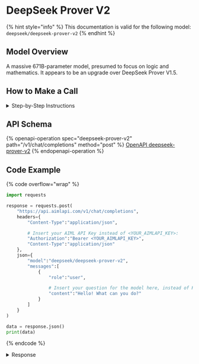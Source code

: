 # DeepSeek Prover V2

{% hint style="info" %}
This documentation is valid for the following model:   `deepseek/deepseek-prover-v2`
{% endhint %}

## Model Overview

A massive 671B-parameter model, presumed to focus on logic and mathematics. It appears to be an upgrade over DeepSeek Prover V1.5.

## How to Make a Call

<details>

<summary>Step-by-Step Instructions</summary>

### :digit\_one:  Setup You Can’t Skip

:black\_small\_square:  [**Create an Account**](https://aimlapi.com/app/sign-up): Visit the AI/ML API website and create an account (if you don’t have one yet).\
:black\_small\_square:  [**Generate an API Key**](https://aimlapi.com/app/keys): After logging in, navigate to your account dashboard and generate your API key. Ensure that key is enabled on UI.

### &#x20;:digit\_two:  Copy the code example

At the bottom of this page, you'll find [a code example](deepseek-prover-v2.md#code-example) that shows how to structure the request. Choose the code snippet in your preferred programming language and copy it into your development environment.

### :digit\_three:  Modify the code example

:black\_small\_square:  Replace `<YOUR_AIMLAPI_KEY>` with your actual AI/ML API key from your account.\
:black\_small\_square:  Insert your question or request into the `content` field—this is what the model will respond to.

### :digit\_four:  <sup><sub><mark style="background-color:yellow;">(Optional)<mark style="background-color:yellow;"><sub></sup> Adjust other optional parameters if needed

Only `model` and `messages` are required parameters for this model (and we’ve already filled them in for you in the example), but you can include optional parameters if needed to adjust the model’s behavior. Below, you can find the corresponding [API schema](deepseek-prover-v2.md#api-schema), which lists all available parameters along with notes on how to use them.

### :digit\_five:  Run your modified code

Run your modified code in your development environment. Response time depends on various factors, but for simple prompts it rarely exceeds a few seconds.

{% hint style="success" %}
If you need a more detailed walkthrough for setting up your development environment and making a request step by step — feel free to use our [Quickstart guide](../../../quickstart/setting-up.md).
{% endhint %}

</details>

## API Schema

{% openapi-operation spec="deepseek-prover-v2" path="/v1/chat/completions" method="post" %}
[OpenAPI deepseek-prover-v2](https://raw.githubusercontent.com/aimlapi/api-docs/refs/heads/main/docs/api-references/text-models-llm/DeepSeek/deepseek-prover-v2.json)
{% endopenapi-operation %}

## Code Example

{% code overflow="wrap" %}
```python
import requests

response = requests.post(
    "https://api.aimlapi.com/v1/chat/completions",
    headers={
        "Content-Type":"application/json", 

        # Insert your AIML API Key instead of <YOUR_AIMLAPI_KEY>:
        "Authorization":"Bearer <YOUR_AIMLAPI_KEY>",
        "Content-Type":"application/json"
    },
    json={
        "model":"deepseek/deepseek-prover-v2",
        "messages":[
            {
                "role":"user",

                # Insert your question for the model here, instead of Hello:
                "content":"Hello! What can you do?"
            }
        ]
    }
)

data = response.json()
print(data)
```
{% endcode %}

<details>

<summary>Response</summary>

{% code overflow="wrap" %}
```json
{'id': 'gen-1747126732-rD70SgJEEBVBXPHmKlNJ', 'object': 'chat.completion', 'choices': [{'index': 0, 'finish_reason': 'stop', 'logprobs': None, 'message': {'role': 'assistant', 'content': "Hello there! As a virtual assistant, I'm here to help you with a wide variety of tasks and questions. Here are some of the things I can do:  \n  \n1. Provide information on a wide range of topics, from science and history to pop culture and current events.  \n2. Answer factual questions using my knowledge base.  \n3. Assist with homework or research projects by providing explanations, summaries, and resources.  \n4. Help with language-related tasks such as grammar, vocabulary, translations, and writing assistance.  \n5. Engage in general conversation, discussing ideas, and providing opinions on various subjects.  \n6. Offer advice or tips on various life situations, though not as a substitute for professional guidance.  \n7. Perform calculations, solve math problems, and help with understanding mathematical concepts.  \n8. Generate creative content like stories, poems, or song lyrics.  \n9. Play interactive games, such as word games or trivia.  \n10. Help you practice a language by conversing in it.  \n  \nFeel free to ask me anything, and I'll do my best to assist you!", 'reasoning_content': None, 'refusal': None}}], 'created': 1747126732, 'model': 'deepseek/deepseek-prover-v2', 'usage': {'prompt_tokens': 15, 'completion_tokens': 1021, 'total_tokens': 1036, 'prompt_tokens_details': None}}
```
{% endcode %}

</details>

